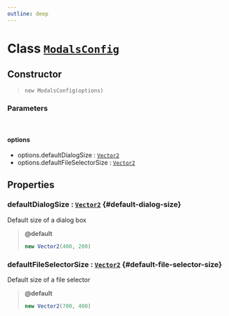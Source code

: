 ```yaml
---
outline: deep
---
```


# Class [`ModalsConfig`](https://github.com/prozilla-os/ProzillaOS/blob/main/packages/core/src/features/system/configs/modalsConfig.ts)

## Constructor

> `new ModalsConfig(options)`

### Parameters

<br>

#### options

- options.defaultDialogSize : [`Vector2`](/reference/classes/utils/vector2)
- options.defaultFileSelectorSize : [`Vector2`](/reference/classes/utils/vector2)

## Properties

### defaultDialogSize : [`Vector2`](/reference/classes/utils/vector2) {#default-dialog-size}

Default size of a dialog box

> **@default**
>
> ```ts
> new Vector2(400, 200)
> ```

### defaultFileSelectorSize : [`Vector2`](/reference/classes/utils/vector2) {#default-file-selector-size}

Default size of a file selector

> **@default**
>
> ```ts
> new Vector2(700, 400)
> ```